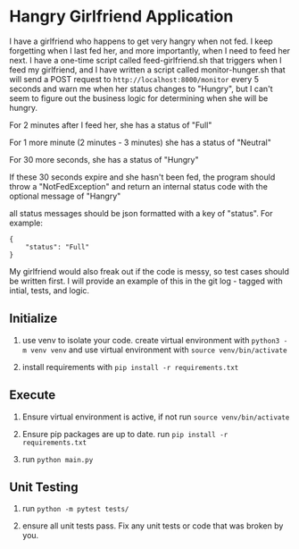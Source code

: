 # Hangry Girlfriend Application

I have a girlfriend who happens to get very hangry when not fed. I keep forgetting when I last fed her, and more importantly, when I need to feed her next. I have a one-time script called feed-girlfriend.sh that triggers when I feed my girlfriend, and I have written a script called monitor-hunger.sh that will send a POST request to `http://localhost:8000/monitor` every 5 seconds and warn me when her status changes to "Hungry", but I can't seem to figure out the business logic for determining when she will be hungry.

For 2 minutes after I feed her, she has a status of "Full"

For 1 more minute (2 minutes - 3 minutes) she has a status of "Neutral"

For 30 more seconds, she has a status of "Hungry"

If these 30 seconds expire and she hasn't been fed, the program should throw a "NotFedException" and return an internal status code with the optional message of "Hangry"

all status messages should be json formatted with a key of "status". For example:

```
{
    "status": "Full"
}
```

My girlfriend would also freak out if the code is messy, so test cases should be written first. I will provide an example of this in the git log - tagged with intial, tests, and logic.

## Initialize

1. use venv to isolate your code. create virtual environment with `python3 -m venv venv` and use virtual environment with `source venv/bin/activate`

2. install requirements with `pip install -r requirements.txt`

## Execute

1. Ensure virtual environment is active, if not run `source venv/bin/activate`

2. Ensure pip packages are up to date. run `pip install -r requirements.txt`

3. run `python main.py`

## Unit Testing

1. run `python -m pytest tests/`

2. ensure all unit tests pass. Fix any unit tests or code that was broken by you.
